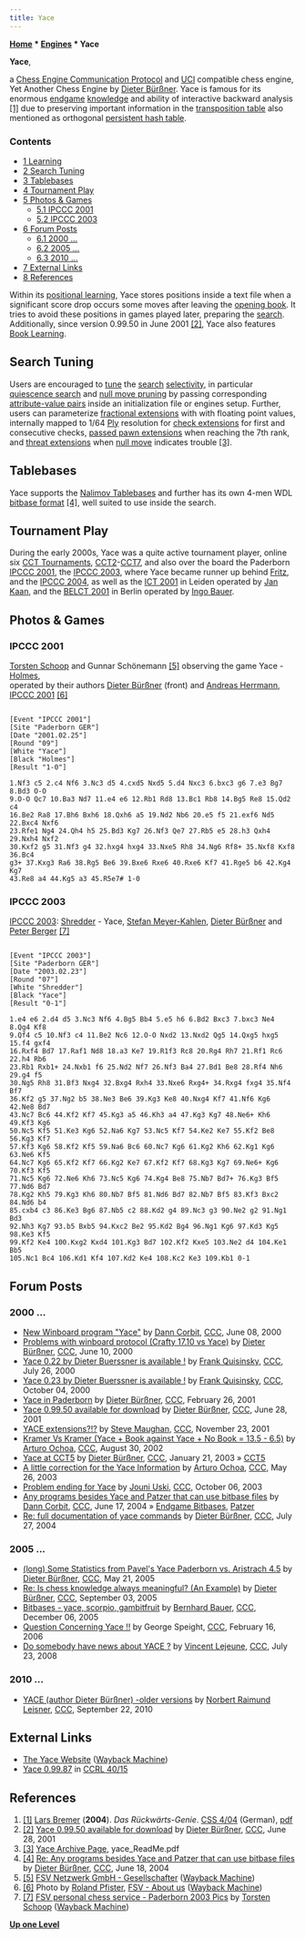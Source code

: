 ```yaml
---
title: Yace
---
```

**[Home](Home "Home") \* [Engines](Engines "Engines") \* Yace**


**Yace**,  

a [Chess Engine Communication Protocol](Chess_Engine_Communication_Protocol "Chess Engine Communication Protocol") and [UCI](UCI "UCI") compatible chess engine, Yet Another Chess Engine by [Dieter Bürßner](Dieter_B%C3%BCr%C3%9Fner "Dieter Bürßner"). 
Yace is famous for its enormous [endgame](Endgame "Endgame") [knowledge](Knowledge "Knowledge") and ability of interactive backward analysis <a id="cite-note-1" href="#cite-ref-1">[1]</a> due to preserving important information in the [transposition table](Transposition_Table "Transposition Table") also mentioned as orthogonal [persistent hash table](Persistent_Hash_Table "Persistent Hash Table").



### Contents


* [1 Learning](#learning)
* [2 Search Tuning](#search-tuning)
* [3 Tablebases](#tablebases)
* [4 Tournament Play](#tournament-play)
* [5 Photos & Games](#photos-.26-games)
	+ [5.1 IPCCC 2001](#ipccc-2001)
	+ [5.2 IPCCC 2003](#ipccc-2003)
* [6 Forum Posts](#forum-posts)
	+ [6.1 2000 ...](#2000-...)
	+ [6.2 2005 ...](#2005-...)
	+ [6.3 2010 ...](#2010-...)
* [7 External Links](#external-links)
* [8 References](#references)






Within its [positional learning](Learning#Learning_inside_a_Chess_Program "Learning"), Yace stores positions inside a text file when a significant score drop occurs some moves after leaving the [opening book](Opening_Book "Opening Book"). It tries to avoid these positions in games played later, preparing the [search](Search "Search").
Additionally, since version 0.99.50 in June 2001 <a id="cite-note-2" href="#cite-ref-2">[2]</a>, Yace also features [Book Learning](Book_Learning "Book Learning").



## Search Tuning


Users are encouraged to [tune](Automated_Tuning "Automated Tuning") the [search](Search "Search") [selectivity](Selectivity "Selectivity"), in particular [quiescence search](Quiescence_Search "Quiescence Search") and [null move pruning](Null_Move_Pruning "Null Move Pruning") by passing corresponding [attribute-value pairs](https://en.wikipedia.org/wiki/Attribute%E2%80%93value_pair) inside an initialization file or engines setup.
Further, users can parameterize [fractional extensions](Extensions#FractionalExtensions "Extensions") with with floating point values, internally mapped to 1/64 [Ply](Ply "Ply") resolution for [check extensions](Check_Extensions "Check Extensions") for first and consecutive checks, [passed pawn extensions](Passed_Pawn_Extensions "Passed Pawn Extensions") when reaching the 7th rank, and [threat extensions](Mate_Threat_Extensions "Mate Threat Extensions") when [null move](Null_Move "Null Move") indicates trouble <a id="cite-note-3" href="#cite-ref-3">[3]</a>.



## Tablebases


Yace supports the [Nalimov Tablebases](Nalimov_Tablebases "Nalimov Tablebases") and further has its own 4-men WDL [bitbase format](Endgame_Bitbases "Endgame Bitbases") <a id="cite-note-4" href="#cite-ref-4">[4]</a>, well suited to use inside the search.



## Tournament Play


During the early 2000s, Yace was a quite active tournament player, online six [CCT Tournaments](CCT_Tournaments "CCT Tournaments"), [CCT2](CCT2 "CCT2")-[CCT7](CCT7 "CCT7"), and also over the board the Paderborn [IPCCC 2001](IPCCC_2001 "IPCCC 2001"), the [IPCCC 2003](IPCCC_2003 "IPCCC 2003"), where Yace became runner up behind [Fritz](Fritz "Fritz"), and the [IPCCC 2004](IPCCC_2004 "IPCCC 2004"), as well as the [ICT 2001](ICT_2001 "ICT 2001") in Leiden operated by [Jan Kaan](index.php?title=Jan_Kaan&action=edit&redlink=1 "Jan Kaan (page does not exist)"), and the [BELCT 2001](BELCT_2001 "BELCT 2001") in Berlin operated by [Ingo Bauer](Ingo_Bauer "Ingo Bauer").



## Photos & Games


### IPCCC 2001


[](https://web.archive.org/web/20180713110850/http://chess.fsv.de/aboutus/aboutus.htm)
[Torsten Schoop](index.php?title=Torsten_Schoop&action=edit&redlink=1 "Torsten Schoop (page does not exist)") and Gunnar Schönemann <a id="cite-note-5" href="#cite-ref-5">[5]</a> observing the game Yace - [Holmes](Holmes "Holmes"),  
operated by their authors [Dieter Bürßner](Dieter_B%C3%BCr%C3%9Fner "Dieter Bürßner") (front) and [Andreas Herrmann](Andreas_Herrmann "Andreas Herrmann"), [IPCCC 2001](IPCCC_2001 "IPCCC 2001") <a id="cite-note-6" href="#cite-ref-6">[6]</a>




```

[Event "IPCCC 2001"]
[Site "Paderborn GER"]
[Date "2001.02.25"]
[Round "09"]
[White "Yace"]
[Black "Holmes"]
[Result "1-0"]

1.Nf3 c5 2.c4 Nf6 3.Nc3 d5 4.cxd5 Nxd5 5.d4 Nxc3 6.bxc3 g6 7.e3 Bg7 8.Bd3 O-O 
9.O-O Qc7 10.Ba3 Nd7 11.e4 e6 12.Rb1 Rd8 13.Bc1 Rb8 14.Bg5 Re8 15.Qd2 c4 
16.Be2 Ra8 17.Bh6 Bxh6 18.Qxh6 a5 19.Nd2 Nb6 20.e5 f5 21.exf6 Nd5 22.Bxc4 Nxf6 
23.Rfe1 Ng4 24.Qh4 h5 25.Bd3 Kg7 26.Nf3 Qe7 27.Rb5 e5 28.h3 Qxh4 29.Nxh4 Nxf2 
30.Kxf2 g5 31.Nf3 g4 32.hxg4 hxg4 33.Nxe5 Rh8 34.Ng6 Rf8+ 35.Nxf8 Kxf8 36.Bc4 
g3+ 37.Kxg3 Ra6 38.Rg5 Be6 39.Bxe6 Rxe6 40.Rxe6 Kf7 41.Rge5 b6 42.Kg4 Kg7 
43.Re8 a4 44.Kg5 a3 45.R5e7# 1-0

```

### IPCCC 2003


[](https://web.archive.org/web/20041103061005fw_/http://www.fsv.de/chess-server/Pics/Paderborn2003/baderborn2003a.htm)
[IPCCC 2003](IPCCC_2003 "IPCCC 2003"): [Shredder](Shredder "Shredder") - Yace, [Stefan Meyer-Kahlen](Stefan_Meyer-Kahlen "Stefan Meyer-Kahlen"), [Dieter Bürßner](Dieter_B%C3%BCr%C3%9Fner "Dieter Bürßner") and [Peter Berger](Peter_Berger "Peter Berger") <a id="cite-note-7" href="#cite-ref-7">[7]</a>




```

[Event "IPCCC 2003"]
[Site "Paderborn GER"]
[Date "2003.02.23"]
[Round "07"]
[White "Shredder"]
[Black "Yace"]
[Result "0-1"]

1.e4 e6 2.d4 d5 3.Nc3 Nf6 4.Bg5 Bb4 5.e5 h6 6.Bd2 Bxc3 7.bxc3 Ne4 8.Qg4 Kf8
9.Qf4 c5 10.Nf3 c4 11.Be2 Nc6 12.O-O Nxd2 13.Nxd2 Qg5 14.Qxg5 hxg5 15.f4 gxf4
16.Rxf4 Bd7 17.Raf1 Nd8 18.a3 Ke7 19.R1f3 Rc8 20.Rg4 Rh7 21.Rf1 Rc6 22.h4 Rb6 
23.Rb1 Rxb1+ 24.Nxb1 f6 25.Nd2 Nf7 26.Nf3 Ba4 27.Bd1 Be8 28.Rf4 Nh6 29.g4 f5 
30.Ng5 Rh8 31.Bf3 Nxg4 32.Bxg4 Rxh4 33.Nxe6 Rxg4+ 34.Rxg4 fxg4 35.Nf4 Bf7 
36.Kf2 g5 37.Ng2 b5 38.Ne3 Be6 39.Kg3 Ke8 40.Nxg4 Kf7 41.Nf6 Kg6 42.Ne8 Bd7 
43.Nc7 Bc6 44.Kf2 Kf7 45.Kg3 a5 46.Kh3 a4 47.Kg3 Kg7 48.Ne6+ Kh6 49.Kf3 Kg6 
50.Nc5 Kf5 51.Ke3 Kg6 52.Na6 Kg7 53.Nc5 Kf7 54.Ke2 Ke7 55.Kf2 Be8 56.Kg3 Kf7 
57.Kf3 Kg6 58.Kf2 Kf5 59.Na6 Bc6 60.Nc7 Kg6 61.Kg2 Kh6 62.Kg1 Kg6 63.Ne6 Kf5
64.Nc7 Kg6 65.Kf2 Kf7 66.Kg2 Ke7 67.Kf2 Kf7 68.Kg3 Kg7 69.Ne6+ Kg6 70.Kf3 Kf5
71.Nc5 Kg6 72.Ne6 Kh6 73.Nc5 Kg6 74.Kg4 Be8 75.Nb7 Bd7+ 76.Kg3 Bf5 77.Nd6 Bd7 
78.Kg2 Kh5 79.Kg3 Kh6 80.Nb7 Bf5 81.Nd6 Bd7 82.Nb7 Bf5 83.Kf3 Bxc2 84.Nd6 b4 
85.cxb4 c3 86.Ke3 Bg6 87.Nb5 c2 88.Kd2 g4 89.Nc3 g3 90.Ne2 g2 91.Ng1 Bd3 
92.Nh3 Kg7 93.b5 Bxb5 94.Kxc2 Be2 95.Kd2 Bg4 96.Ng1 Kg6 97.Kd3 Kg5 98.Ke3 Kf5 
99.Kf2 Ke4 100.Kxg2 Kxd4 101.Kg3 Bd7 102.Kf2 Kxe5 103.Ne2 d4 104.Ke1 Bb5 
105.Nc1 Bc4 106.Kd1 Kf4 107.Kd2 Ke4 108.Kc2 Ke3 109.Kb1 0-1

```

## Forum Posts


### 2000 ...


* [New Winboard program "Yace"](https://www.stmintz.com/ccc/index.php?id=113833) by [Dann Corbit](Dann_Corbit "Dann Corbit"), [CCC](CCC "CCC"), June 08, 2000
* [Problems with winboard protocol (Crafty 17.10 vs Yace)](https://www.stmintz.com/ccc/index.php?id=114010) by [Dieter Bürßner](Dieter_B%C3%BCr%C3%9Fner "Dieter Bürßner"), [CCC](CCC "CCC"), June 10, 2000
* [Yace 0.22 by Dieter Buerssner is available !](https://www.stmintz.com/ccc/index.php?id=121819) by [Frank Quisinsky](Frank_Quisinsky "Frank Quisinsky"), [CCC](CCC "CCC"), July 26, 2000
* [Yace 0.23 by Dieter Buerssner is available !](https://www.stmintz.com/ccc/index.php?id=131391) by [Frank Quisinsky](Frank_Quisinsky "Frank Quisinsky"), [CCC](CCC "CCC"), October 04, 2000
* [Yace in Paderborn](https://www.stmintz.com/ccc/index.php?id=156036) by [Dieter Bürßner](Dieter_B%C3%BCr%C3%9Fner "Dieter Bürßner"), [CCC](CCC "CCC"), February 26, 2001
* [Yace 0.99.50 available for download](https://www.stmintz.com/ccc/index.php?id=177410) by [Dieter Bürßner](Dieter_B%C3%BCr%C3%9Fner "Dieter Bürßner"), [CCC](CCC "CCC"), June 28, 2001
* [YACE extensions?!?](https://www.stmintz.com/ccc/index.php?id=198559) by [Steve Maughan](Steve_Maughan "Steve Maughan"), [CCC](CCC "CCC"), November 23, 2001
* [Kramer Vs Kramer (Yace + Book against Yace + No Book = 13.5 - 6.5)](https://www.stmintz.com/ccc/index.php?id=248794) by [Arturo Ochoa](Arturo_Ochoa "Arturo Ochoa"), [CCC](CCC "CCC"), August 30, 2002
* [Yace at CCT5](https://www.stmintz.com/ccc/index.php?id=278666) by [Dieter Bürßner](Dieter_B%C3%BCr%C3%9Fner "Dieter Bürßner"), [CCC](CCC "CCC"), January 21, 2003 » [CCT5](CCT5 "CCT5")
* [A little correction for the Yace Information](https://www.stmintz.com/ccc/index.php?id=298082) by [Arturo Ochoa](Arturo_Ochoa "Arturo Ochoa"), [CCC](CCC "CCC"), May 26, 2003
* [Problem ending for Yace](https://www.stmintz.com/ccc/index.php?id=319788) by [Jouni Uski](Jouni_Uski "Jouni Uski"), [CCC](CCC "CCC"), October 06, 2003
* [Any programs besides Yace and Patzer that can use bitbase files](https://www.stmintz.com/ccc/index.php?id=370997) by [Dann Corbit](Dann_Corbit "Dann Corbit"), [CCC](CCC "CCC"), June 17, 2004 » [Endgame Bitbases](Endgame_Bitbases "Endgame Bitbases"), [Patzer](Patzer "Patzer")
* [Re: full documentation of yace commands](https://www.stmintz.com/ccc/index.php?id=379228) by [Dieter Bürßner](Dieter_B%C3%BCr%C3%9Fner "Dieter Bürßner"), [CCC](CCC "CCC"), July 27, 2004


### 2005 ...


* [(long) Some Statistics from Pavel's Yace Paderborn vs. Aristrach 4.5](https://www.stmintz.com/ccc/index.php?id=427356) by [Dieter Bürßner](Dieter_B%C3%BCr%C3%9Fner "Dieter Bürßner"), [CCC](CCC "CCC"), May 21, 2005
* [Re: Is chess knowledge always meaningful? (An Example)](https://www.stmintz.com/ccc/index.php?id=447238) by [Dieter Bürßner](Dieter_B%C3%BCr%C3%9Fner "Dieter Bürßner"), [CCC](CCC "CCC"), September 03, 2005
* [Bitbases - yace, scorpio, gambitfruit](https://www.stmintz.com/ccc/index.php?id=467250) by [Bernhard Bauer](index.php?title=Bernhard_Bauer&action=edit&redlink=1 "Bernhard Bauer (page does not exist)"), [CCC](CCC "CCC"), December 06, 2005
* [Question Concerning Yace !!](https://www.stmintz.com/ccc/index.php?id=487256) by George Speight, [CCC](CCC "CCC"), February 16, 2006
* [Do somebody have news about YACE ?](http://www.talkchess.com/forum3/viewtopic.php?f=2&t=22521) by [Vincent Lejeune](index.php?title=Vincent_Lejeune&action=edit&redlink=1 "Vincent Lejeune (page does not exist)"), [CCC](CCC "CCC"), July 23, 2008


### 2010 ...


* [YACE (author Dieter Bürßner) -older versions](http://www.talkchess.com/forum3/viewtopic.php?f=2&t=36144) by [Norbert Raimund Leisner](Norbert_Raimund_Leisner "Norbert Raimund Leisner"), [CCC](CCC "CCC"), September 22, 2010


## External Links


* [The Yace Website](http://web.archive.org/web/20020601214103/home1.stofanet.dk/moq/) ([Wayback Machine](https://en.wikipedia.org/wiki/Wayback_Machine))
* [Yace 0.99.87](https://ccrl.chessdom.com/ccrl/4040/cgi/engine_details.cgi?print=Details&each_game=1&eng=Yace%200.99.87) in [CCRL 40/15](CCRL "CCRL")


## References


1. <a id="cite-ref-1" href="#cite-note-1">[1]</a> [Lars Bremer](Lars_Bremer "Lars Bremer") (**2004**). *Das Rückwärts-Genie*. [CSS 4/04](Computerschach_und_Spiele "Computerschach und Spiele") (German), [pdf](http://www.lbremer.de/artikel/Yace.pdf)
2. <a id="cite-ref-2" href="#cite-note-2">[2]</a> [Yace 0.99.50 available for download](https://www.stmintz.com/ccc/index.php?id=177410) by [Dieter Bürßner](Dieter_B%C3%BCr%C3%9Fner "Dieter Bürßner"), [CCC](CCC "CCC"), June 28, 2001
3. <a id="cite-ref-3" href="#cite-note-3">[3]</a> [Yace Archive Page](https://sites.google.com/site/marochess/yace), yace\_ReadMe.pdf
4. <a id="cite-ref-4" href="#cite-note-4">[4]</a> [Re: Any programs besides Yace and Patzer that can use bitbase files](https://www.stmintz.com/ccc/index.php?id=371131) by [Dieter Bürßner](Dieter_B%C3%BCr%C3%9Fner "Dieter Bürßner"), [CCC](CCC "CCC"), June 18, 2004
5. <a id="cite-ref-5" href="#cite-note-5">[5]</a> [FSV Netzwerk GmbH - Gesellschafter](https://web.archive.org/web/20090306190203/http://fsv.de:80/founders.htm) ([Wayback Machine](https://en.wikipedia.org/wiki/Wayback_Machine))
6. <a id="cite-ref-6" href="#cite-note-6">[6]</a> Photo by [Roland Pfister](Roland_Pfister "Roland Pfister"), [FSV - About us](https://web.archive.org/web/20180713110850/http://chess.fsv.de/aboutus/aboutus.htm) ([Wayback Machine](https://en.wikipedia.org/wiki/Wayback_Machine))
7. <a id="cite-ref-7" href="#cite-note-7">[7]</a> [FSV personal chess service - Paderborn 2003 Pics](https://web.archive.org/web/20041103061005fw_/http://www.fsv.de/chess-server/Pics/Paderborn2003/baderborn2003a.htm) by [Torsten Schoop](index.php?title=Torsten_Schoop&action=edit&redlink=1 "Torsten Schoop (page does not exist)") ([Wayback Machine](https://en.wikipedia.org/wiki/Wayback_Machine))

**[Up one Level](Engines "Engines")**







 

